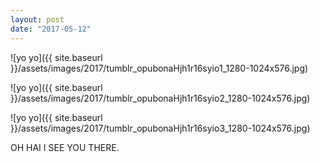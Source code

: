 ```yaml
---
layout: post
date: "2017-05-12"
---
```


![yo yo]({{ site.baseurl }}/assets/images/2017/tumblr_opubonaHjh1r16syio1_1280-1024x576.jpg)

![yo yo]({{ site.baseurl }}/assets/images/2017/tumblr_opubonaHjh1r16syio2_1280-1024x576.jpg)

![yo yo]({{ site.baseurl }}/assets/images/2017/tumblr_opubonaHjh1r16syio3_1280-1024x576.jpg)

OH HAI I SEE YOU THERE.
